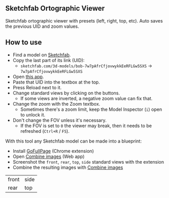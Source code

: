 ## Sketchfab Ortographic Viewer
Sketchfab ortographic viewer with presets (left, right, top, etc).
Auto saves the previous UID and zoom values.
## How to use
- Find a model on [Sketchfab](https://sketchfab.com/3d-models/).
- Copy the last part of its link (UID):
  - `sketchfab.com/3d-models/bob-7w7pAfrCfjovwykkEeRFLGw5SXS` -> `7w7pAfrCfjovwykkEeRFLGw5SXS`
- Open [this app](https://JuiceboxGG.github.io/sketchfab/).
- Paste that UID into the textbox at the top.
- Press Reload next to it.
- Change standard views by clicking on the buttons.
  - If some views are inverted, a negative zoom value can fix that.
- Change the zoom with the Zoom textbox.
  - Sometimes there's a zoom limit, keep the Model Inspector (`i`) open to unlock it.
- Don't change the FOV unless it's necessary.
  - If the FOV is set to `0` the viewer may break, then it needs to be refreshed (`Ctrl+R` / `F5`).

With this tool any Sketchfab model can be made into a blueprint:
- Install [GoFullPage](https://chrome.google.com/webstore/detail/gofullpage-full-page-scre/fdpohaocaechififmbbbbbknoalclacl) (Chrome extension)
- Open [Combine images](https://www.quickpicturetools.com/en/combine_images/) (Web app)
- Screenshot the `front`, `rear`, `top`, `side` standard views with the extension
- Combine the resulting images with [Combine images](https://www.quickpicturetools.com/en/combine_images/)

|||
|-|-|
|front|side|
|rear|top|
